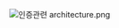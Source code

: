 ![인증관련 architecture.png](https://s3-us-west-2.amazonaws.com/secure.notion-static.com/e61ab37b-1b33-4727-a964-a6ca12ae2697/%EC%9D%B8%EC%A6%9D%EA%B4%80%EB%A0%A8_architecture.png)
